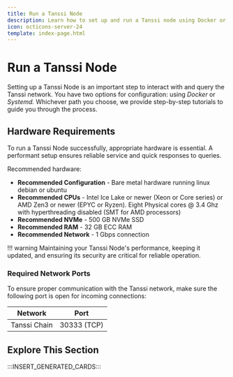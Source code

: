 ```yaml
---
title: Run a Tanssi Node
description: Learn how to set up and run a Tanssi node using Docker or Systemd to interact with the Tanssi network.
icon: octicons-server-24
template: index-page.html
---
```


# Run a Tanssi Node

Setting up a Tanssi Node is an important step to interact with and query the Tanssi network. You have two options for configuration: using _Docker_ or _Systemd._ Whichever path you choose, we provide step-by-step tutorials to guide you through the process.

## Hardware Requirements

To run a Tanssi Node successfully, appropriate hardware is essential. A performant setup ensures reliable service and quick responses to queries.

Recommended hardware:

- **Recommended Configuration** - Bare metal hardware running linux debian or ubuntu
- **Recommended CPUs** - Intel Ice Lake or newer (Xeon or Core series) or AMD Zen3 or newer (EPYC or Ryzen). Eight Physical cores @ 3.4 Ghz with hyperthreading disabled (SMT for AMD processors)
- **Recommended NVMe** - 500 GB NVMe SSD
- **Recommended RAM** - 32 GB ECC RAM
- **Recommended Network** - 1 Gbps connection

!!! warning
    Maintaining your Tanssi Node's performance, keeping it updated, and ensuring its security are critical for reliable operation.

### Required Network Ports

To ensure proper communication with the Tanssi network, make sure the following port is open for incoming connections:

| Network          | Port        |
|------------------|-------------|
| Tanssi Chain     | 30333 (TCP) |

## Explore This Section

:::INSERT_GENERATED_CARDS:::
